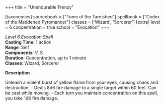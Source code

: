+++
title = "Unendurable Frenzy"

[taxonomies]
sourcebook = ["Tome of the Tarnished"]
spellbook = ["Codex of the Maddened Pyromancer"]
classes = ['Wizard', 'Sorcerer']
[extra]
level = 6
concentration = true
school = "Evocation"
+++

*Level 6 Evocation Spell*  
**Casting Time**: 1 action  
**Range**: Self  
**Components**: V, S  
**Duration**: Concentration, up to 1 minute  
**Classes**: Wizard, Sorcerer  

**Description**

Unleash a violent burst of yellow flame from your eyes, causing chaos and destruction. - Deals 8d6 fire damage to a single target within 60 feet. Can be cast while moving. - Each turn you maintain concentration on this spell, you take 1d6 fire damage.